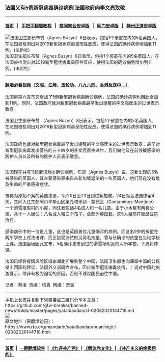 ### 法国又有5例新冠病毒确诊病例 法国政府向李文亮致敬
------------------------

#### [首页](https://github.com/gfw-breaker/banned-news1/blob/master/README.md) &nbsp;&nbsp;|&nbsp;&nbsp; [手把手翻墙教程](https://github.com/gfw-breaker/guides/wiki) &nbsp;&nbsp;|&nbsp;&nbsp; [禁闻聚合安卓版](https://github.com/gfw-breaker/bn-android) &nbsp;&nbsp;|&nbsp;&nbsp; [网门安卓版](https://github.com/oGate2/oGate) &nbsp;&nbsp;|&nbsp;&nbsp; [神州正道安卓版](https://github.com/SzzdOgate/update) 



<div id="headerimg">
 <img alt="法国卫生部长布赞（Agnes Buzyn）8日表示，包括1个孩童在内的5名英国人，在法国被检测出对2019新型冠状病毒呈阳性反应，使得法国的确诊病例增加到11例。(法新社)" src="https://www.rfa.org/mandarin/yataibaodao/huanjing/cl-02082020144718.html/AgnesBuzyn-1581155643.jpg/image" title="法国卫生部长布赞（Agnes Buzyn）8日表示，包括1个孩童在内的5名英国人，在法国被检测出对2019新型冠状病毒呈阳性反应，使得法国的确诊病例增加到11例。(法新社)"/>
 <div id="headerimgcontents">
  <div id="headerimgcaption">
   <span>
    法国卫生部长布赞（Agnes Buzyn）8日表示，包括1个孩童在内的5名英国人，在法国被检测出对2019新型冠状病毒呈阳性反应，使得法国的确诊病例增加到11例。(法新社)
   </span>
   <!-- zoomattribute -->
  </div>
  <!-- headerimgcaption -->
 </div>
 <!-- headerimagecontents -->
</div>

<hr/>


#### [翻墙必看视频（文昭、江峰、法轮功、八九六四、香港反送中...）](http://167.172.214.107/home.html)

<div id="storytext">
 <div>
  <div class="slot_header">
  </div>
 </div>
 <p>
  法国星期六宣布又增加了5例新型冠状病毒确诊病例，法国的确诊病例也因此增加到11例。同时，法国政府就对新型冠状病毒最早发出提醒的李文亮医生的过世表示致意。
  <br/>
  <br/>
  法国卫生部长布赞 （Agnes Buzyn）8日表示，包括1个孩童在内的5名英国人，在法国被检测出对2019新型冠状病毒呈阳性反应，使得法国的确诊病例增加到11例。
  <br/>
  <br/>
  法国政府也就对新型冠状病毒最早发出提醒的李文亮医生的过世表示致意：最早对新型冠状病毒发出警告的三十四岁的李文亮医生过世，我们向他及在前线被感染的医护人员以及所有的医护人员表示敬意。
 </p>
 <p>
 </p>
 <p>
 </p>
 <p>
  <br/>
  法国现在共有11起武汉肺炎确诊病例，布贊（Agnes Buzyn）说，这新出现的5名被感染的英国人，其主要感染源来自从新加坡返法的一名英国人，他们现在没有危及生命的严重感染症状。
  <br/>
  <br/>
  被称为原始个案的英国患者，1月20日至23日到过新加坡，24日抵达法国停留4天，其间入住东部阿尔卑斯山区莱孔塔米讷－蒙茹瓦（Contamines-Montjoie）一个滑雪度假村的小屋，同住者包括4名成人和一名儿童。由于小木屋有两套公寓，共十一人居住：八名成人和三个孩子，全部为英国籍。这5人目前在里昂住院治疗。
  <br/>
  <br/>
  感染病例中的一位是儿童，这也是英国首位儿童确诊的病例。而这名9岁的孩童在两所学校上过法语课，而正接受测试的另两名孩童，曾与已确诊的孩童在当地学校上课。法国当局因此宣布，5名确诊患者到过的滑雪场附近的两所学校，下周将停课。
  <br/>
  <br/>
  法国已经将疫情风险区域由湖北扩展到整个中国，法国卫生部也向滞留中国的公民发出回国的建议，法国外交部周六宣布，因应新型冠状病毒疫情，上调对中国的旅游警示，除非有极为迫切的原因，否则不建议国民前往中国。
  <br/>
  <br/>
  记者：蔡凌  责编：梒青  网编：景铭
 </p>
 <p>
 </p>
</div>

<hr/>
手机上长按并复制下列链接或二维码分享本文章：<br/>
https://github.com/gfw-breaker/banned-news1/blob/master/pages/yataibaodao/cl-02082020144718.md <br/>
<a href='https://github.com/gfw-breaker/banned-news1/blob/master/pages/yataibaodao/cl-02082020144718.md'><img src='https://github.com/gfw-breaker/banned-news1/blob/master/pages/yataibaodao/cl-02082020144718.md.png'/></a> <br/>
原文地址（需翻墙访问）：https://www.rfa.org/mandarin/yataibaodao/huanjing/cl-02082020144718.html


------------------------
#### [首页](https://github.com/gfw-breaker/banned-news1/blob/master/README.md) &nbsp;|&nbsp; [一键翻墙软件](https://github.com/gfw-breaker/nogfw/blob/master/README.md) &nbsp;| [《九评共产党》](https://github.com/gfw-breaker/9ping.md/blob/master/README.md#九评之一评共产党是什么) | [《解体党文化》](https://github.com/gfw-breaker/jtdwh.md/blob/master/README.md) | [《共产主义的终极目的》](https://github.com/gfw-breaker/gczydzjmd.md/blob/master/README.md)


<img src='http://gfw-breaker.win/banned-news/pages/yataibaodao/cl-02082020144718.md' width='0px' height='0px'/>